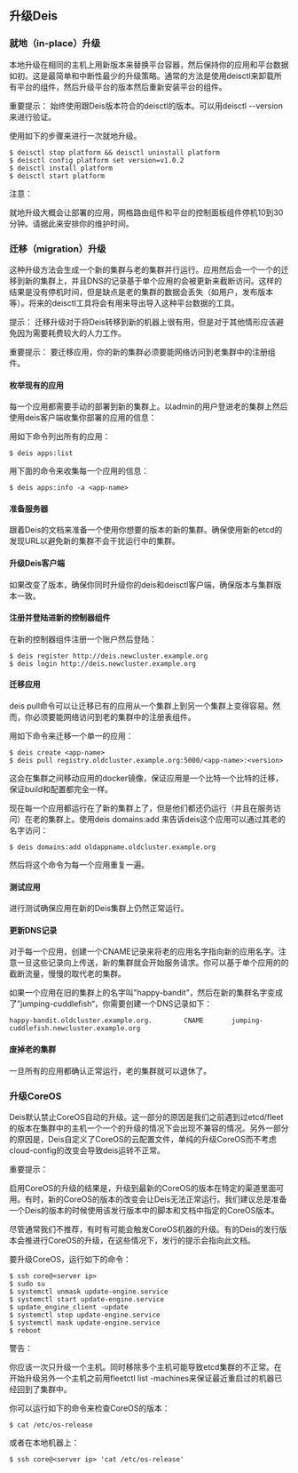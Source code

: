 升级Deis
--------

### 就地（in-place）升级

本地升级在相同的主机上用新版本来替换平台容器，然后保持你的应用和平台数据如初。这是最简单和中断性最少的升级策略。通常的方法是使用deisctl来卸载所有平台的组件，然后升级平台的版本然后重新安装平台的组件。

重要提示：
始终使用跟Deis版本符合的deisctl的版本。可以用deisctl --version来进行验证。

使用如下的步骤来进行一次就地升级。
```
$ deisctl stop platform && deisctl uninstall platform
$ deisctl config platform set version=v1.0.2
$ deisctl install platform
$ deisctl start platform
```

注意：

就地升级大概会让部署的应用，网格路由组件和平台的控制面板组件停机10到30分钟。请据此来安排你的维护时间。

### 迁移（migration）升级

这种升级方法会生成一个新的集群与老的集群并行运行。应用然后会一个一个的迁移到新的集群上，并且DNS的记录基于单个应用的会被更新来截断访问。这样的结果是没有停机时间，但是缺点是老的集群的数据会丢失（如用户，发布版本等）。将来的deisctl工具将会有用来导出导入这种平台数据的工具。

提示：
迁移升级对于将Deis转移到新的机器上很有用，但是对于其他情形应该避免因为需要耗费较大的人力工作。

重要提示：
要迁移应用，你的新的集群必须要能网络访问到老集群中的注册组件。

#### 枚举现有的应用

每一个应用都需要手动的部署到新的集群上。以admin的用户登进老的集群上然后使用deis客户端收集你部署的应用的信息：

用如下命令列出所有的应用：

```
$ deis apps:list
```

用下面的命令来收集每一个应用的信息：

```
$ deis apps:info -a <app-name>
```

#### 准备服务器

跟着Deis的文档来准备一个使用你想要的版本的新的集群。确保使用新的etcd的发现URL以避免新的集群不会干扰运行中的集群。


#### 升级Deis客户端

如果改变了版本，确保你同时升级你的deis和deisctl客户端，确保版本与集群版本一致。

#### 注册并登陆进新的控制器组件

在新的控制器组件注册一个账户然后登陆：
```
$ deis register http://deis.newcluster.example.org
$ deis login http://deis.newcluster.example.org
```

#### 迁移应用

deis pull命令可以让迁移已有的应用从一个集群上到另一个集群上变得容易。然而，你必须要能网络访问到老的集群中的注册表组件。

用如下命令来迁移一个单一的应用：

```
$ deis create <app-name>
$ deis pull registry.oldcluster.example.org:5000/<app-name>:<version>
```

这会在集群之间移动应用的docker镜像，保证应用是一个比特一个比特的迁移，保证build和配置都完全一样。

现在每一个应用都运行在了新的集群上了，但是他们都还仍运行（并且在服务访问）在老的集群上。使用deis domains:add 来告诉deis这个应用可以通过其老的名字访问：

```
$ deis domains:add oldappname.oldcluster.example.org
```

然后将这个命令为每一个应用重复一遍。

#### 测试应用

进行测试确保应用在新的Deis集群上仍然正常运行。

#### 更新DNS记录

对于每一个应用，创建一个CNAME记录来将老的应用名字指向新的应用名字。注意一旦这些记录向上传送，新的集群就会开始服务请求。你可以基于单个应用的的截断流量，慢慢的取代老的集群。

如果一个应用在旧的集群上的名字叫"happy-bandit"，然后在新的集群名字变成了”jumping-cuddlefish“，你需要创建一个DNS记录如下：

```
happy-bandit.oldcluster.example.org.        CNAME       jumping-cuddlefish.newcluster.example.org
```

#### 废掉老的集群

一旦所有的应用都确认正常运行，老的集群就可以退休了。

### 升级CoreOS

Deis默认禁止CoreOS自动的升级。这一部分的原因是我们之前遇到过etcd/fleet的版本在集群中的主机一个一个的升级的情况下会出现不兼容的情况。另外一部分的原因是，Deis自定义了CoreOS的云配置文件，单纯的升级CoreOS而不考虑cloud-config的改变会导致deis运转不正常。

重要提示：

启用CoreOS的升级的结果是，升级到最新的CoreOS的版本在特定的渠道里面可用。有时，新的CoreOS的版本的改变会让Deis无法正常运行。我们建议总是准备一个Deis的版本的时候使用该发行版本中的脚本和文档中指定的CoreOS版本。

尽管通常我们不推荐，有时有可能会触发CoreOS机器的升级。有的Deis的发行版本会推进行CoreOS的升级，在这些情况下，发行的提示会指向此文档。

要升级CoreOS，运行如下的命令：

```
$ ssh core@<server ip>
$ sudo su
$ systemctl unmask update-engine.service
$ systemctl start update-engine.service
$ update_engine_client -update
$ systemctl stop update-engine.service
$ systemctl mask update-engine.service
$ reboot
```

警告：

你应该一次只升级一个主机。同时移除多个主机可能导致etcd集群的不正常。在开始升级另外一个主机之前用fleetctl list -machines来保证最近重启过的机器已经回到了集群中。

你可以运行如下的命令来检查CoreOS的版本：

```
$ cat /etc/os-release
```

或者在本地机器上：

```
$ ssh core@<server ip> 'cat /etc/os-release'
```



